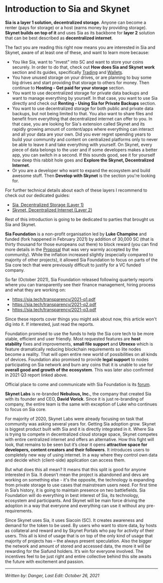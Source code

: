 # Introduction to Sia and Skynet
**Sia is a layer 1 solution, decentralized storage**. Anyone can become a renter (pays for storage) or a host (earns money by providing storage). 
**Skynet builds on top of it** and uses Sia as its backbone for **layer 2** solution that can be best described as **decentralized internet**.

The fact you are reading this right now means you are interested in Sia and Skynet, aware of at least one of these, and want to learn more because:

- You like Sia, want to "invest" into SC and want to store your coins securely. In order to do that, check out **How does Sia and Skynet work** section and its guides, specifically [Trading](/siacoin/trading.html) and [Wallets](/siacoin/wallet.html).
- You have unused storage on your drives, or are planning to buy some big drives and start providing that storage to others for money. Then continue to **Hosting - Get paid for your storage** section.
- You want to use decentralized storage for private data backups and want to manage everything by yourself. In that case, you want to use Sia directly and check out **Renting - Using Sia for Private Backups** section.
- You want to use decentralized storage for both public and private data backups, but not being limited to that. You also want to share files and benefit from everything that decentralized internet can offer to you. In that case, you are looking for Sia's extension called Skynet and its rapidly growing amount of content/apps where everything can interact and all your data are your own. Did you ever regret spending years to build your community and content on centralized platforms only to never be able to leave it and take everything with yourself. On Skynet, every piece of data belongs to the user and if some developers makes a better app, you can switch in a second. If this sounds good, see it for yourself how deep this rabbit hole goes and **Explore the Skynet, Decentralized Internet**.
- Or you are a developer who want to expand the ecosystem and build awesome stuff. Then **Develop with Skynet** is the section you're looking for.

For further technical details about each of these layers I recommend to check out our dedicated guides:
- [Sia, Decentralized Storage (Layer 1)](/tech/sia-layer-one.html)
- [Skynet, Decentralized Internet (Layer 2)](/tech/skynet-layer-two.html)

Rest of this introduction is going to be dedicated to parties that brought us Sia and Skynet.

**Sia Foundation** is a non-profit organisation led by **Luke Champine** and funded (fork happened in February 2021) by addition of 30,000 SC (that is thirty thousand for those europeans out there) to block reward (you can find more details in the <a href="https://www.reddit.com/r/siacoin/comments/iox6ly/proposal_the_sia_foundation/" target="_blank" rel="noopener noreferrer">Proposal</a> that was very warmly accepted by the community). While the inflation increased slightly (especially compared to majority of other projects), it allowed Sia Foundation to focus on parts of the Sia core tech that were previously difficult to justify for a VC funded company.

So far (October 2021), Sia Foundation released following quarterly reports where you can transparently see their finance management, hiring process and what they are working on:
- https://sia.tech/transparency/2021-q1.pdf
- https://sia.tech/transparency/2021-q2.pdf
- https://sia.tech/transparency/2021-q3.pdf

Since these reports cover things you might ask about now, this article won't dig into it. If interested, just read the reports.

Foundation promised to use the funds to help the Sia core tech to be more stable, efficient and user friendly. Most requested features are **host stability** fixes and improvements, **small file support** and **Utreexo** which is feature dramatically reducing blockchain requirements so lite nodes become a reality. That will open entire new world of possibilities on all kinds of devices. Foundation also promised to provide **legal support** to nodes participating on Sia network and burn any coins that it is unable to use for **overall good and growth of the ecosystem**. This was later also confirmed in 2021 Q3 report linked above.

Official place to come and communicate with Sia Foundation is its <a href="https://forum.sia.tech" target="_blank" rel="noopener noreferrer">forum</a>.

**Skynet Labs** is re-branded **Nebulous, Inc.**, the company that created Sia with its founder and CEO, **David Vorick**. Since it is just re-branding of company, the entire team is the same with exception of Luke who continues to focus on Sia core.

For majority of 2020, Skynet Labs were already focusing on task that community was asking several years for. Getting Sia adoption grow. Skynet is biggest product built with Sia and it is directly integrated in it. Where Sia is trying to compete in decentralized cloud storage space, Skynet competes with entire centralized internet and offers an alternative. How this fight will look, that remains to be seen but it’s clear it opens **attractive space for developers, content creators and their followers**. It introduces users to completely new way of using internet. In a way where they control own data and decide which (client-side) application can access them.

But what does this all mean? It means that this split is good for anyone interested in Sia. It doesn’t mean the project is abandoned and devs are working on something else - it's the opposite, the technology is expanding from private storage to use cases that mainstream users need. For first time in Sia’s history, it is going to maintain presence on two battlefields. Sia Foundation will do everything in best interest of Sia, its technology, ecosystem and participants. And Skynet will be main force driving the adoption in a way that everyone and everything can use it without any pre-requirements.

Since Skynet uses Sia, it uses Siacoin (SC). It creates awareness and demand for the token to be used. By users who want to store data, by hosts as collateral and reward and by Skynet Portals who pay for activity of their users. This all is kind of usage that is on top of the only kind of usage that majority of projects has – the always present speculation. Also the bigger the network and amount of stored and accessed data, the more it will be rewarding for the Siafund holders. It’s win for everyone involved. The incentives feel to be just right and entire collective behind this site awaits the future with excitement and passion.

---
*Written by: Danger, Last Edit: October 26, 2021*